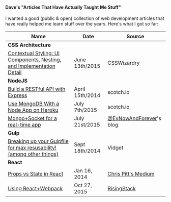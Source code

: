 #### Dave's "Articles That Have Actually Taught Me Stuff"

I wanted a good (public & open) collection of web development articles that have really helped me learn stuff over the years. Here's what I got so far:

Name | Date | Source
--- | --- | ---
**CSS Architecture** | |
[Contextual Styling: UI Components, Nesting, and Implementation Detail](http://csswizardry.com/2015/06/contextual-styling-ui-components-nesting-and-implementation-detail/) | June 13th/2015 | CSSWizardry
**NodeJS** | |
[Build a RESTful API with Express](https://scotch.io/tutorials/build-a-restful-api-using-node-and-express-4) | April 15th/2014 | scotch.io
[Use MongoDB With a Node App on Heroku](https://scotch.io/tutorials/use-mongodb-with-a-node-application-on-heroku) | July 7th/2015 | scotch.io
[Mongo+Socket for a real-time app](http://sahatyalkabov.com/create-a-character-voting-app-using-react-nodejs-mongodb-and-socketio/) | July 21st/2015 | [@EvNowAndForever](https://twitter.com/EvNowAndForever)'s blog
**Gulp** | |
[Breaking up your Gulpfile for max resusability! (among other things)](http://viget.com/extend/gulp-browserify-starter-faq) | Sept 18th/2014 | Vidget
**React** | |
[Props vs State in React](https://medium.com/react-tutorials/react-state-14a6d4f736f5) | Jan 16, 2014 | [Chris Pitt's Medium](https://medium.com/@assertchris)
[Using React+Webpack](https://blog.risingstack.com/using-react-with-webpack-tutorial/) | Oct 27, 2015 | [RisingStack](https://risingstack.com/)
